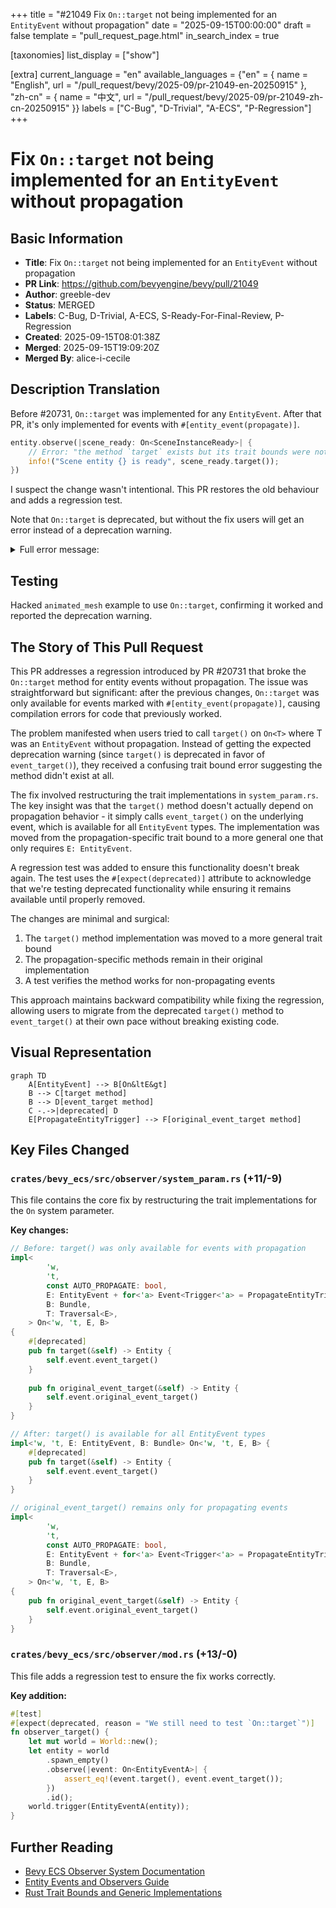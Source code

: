 +++
title = "#21049 Fix `On::target` not being implemented for an `EntityEvent` without propagation"
date = "2025-09-15T00:00:00"
draft = false
template = "pull_request_page.html"
in_search_index = true

[taxonomies]
list_display = ["show"]

[extra]
current_language = "en"
available_languages = {"en" = { name = "English", url = "/pull_request/bevy/2025-09/pr-21049-en-20250915" }, "zh-cn" = { name = "中文", url = "/pull_request/bevy/2025-09/pr-21049-zh-cn-20250915" }}
labels = ["C-Bug", "D-Trivial", "A-ECS", "P-Regression"]
+++

# Fix `On::target` not being implemented for an `EntityEvent` without propagation

## Basic Information
- **Title**: Fix `On::target` not being implemented for an `EntityEvent` without propagation
- **PR Link**: https://github.com/bevyengine/bevy/pull/21049
- **Author**: greeble-dev
- **Status**: MERGED
- **Labels**: C-Bug, D-Trivial, A-ECS, S-Ready-For-Final-Review, P-Regression
- **Created**: 2025-09-15T08:01:38Z
- **Merged**: 2025-09-15T19:09:20Z
- **Merged By**: alice-i-cecile

## Description Translation
Before #20731, `On::target` was implemented for any `EntityEvent`. After that PR, it's only implemented for events with `#[entity_event(propagate)]`.

```rust
entity.observe(|scene_ready: On<SceneInstanceReady>| {
    // Error: "the method `target` exists but its trait bounds were not satisfied".
    info!("Scene entity {} is ready", scene_ready.target()); 
})
```

I suspect the change wasn't intentional. This PR restores the old behaviour and adds a regression test.

Note that `On::target` is deprecated, but without the fix users will get an error instead of a deprecation warning.

<details>
<summary>Full error message:</summary>

```
error[E0599]: the method `target` exists for struct `observer::systemparam::On<'_, '_, EntityEventA>`, but its trait bounds were not satisfied
    --> crates\bevy_ecs\src\observer\mod.rs:1129:34
     |
285  |     struct EntityEventA(Entity);
     |     ------------------- doesn't satisfy `<_ as Event>::Trigger<'a> = PropagateEntityTrigger<_, EntityEventA, _>`
...
1129 |                 assert_eq!(event.target(), event.event_target());
     |                                  ^^^^^^
     |
    ::: crates\bevy_ecs\src\observer\system_param.rs:38:1
     |
38   | pub struct On<'w, 't, E: Event, B: Bundle = ()> {
     | ----------------------------------------------- method `target` not found for this struct
     |
note: trait bound `<EntityEventA as event::Event>::Trigger<'a> = trigger::PropagateEntityTrigger<_, EntityEventA, _>` was not satisfied
    --> crates\bevy_ecs\src\observer\system_param.rs:153:40
     |
153  |         E: EntityEvent + for<'a> Event<Trigger<'a> = PropagateEntityTrigger<AUTO_PROPAGATE, E, T>>,
     |                                        ^^^^^^^^^^^^^^^^^^^^^^^^^^^^^^^^^^^^^^^^^^^^^^^^^^^^^^^^^^ unsatisfied trait bound introduced here
...
156  |     > On<'w, 't, E, B>
     |       ----------------
```

</code>
</details>

## Testing

Hacked `animated_mesh` example to use `On::target`, confirming it worked and reported the deprecation warning.

## The Story of This Pull Request

This PR addresses a regression introduced by PR #20731 that broke the `On::target` method for entity events without propagation. The issue was straightforward but significant: after the previous changes, `On::target` was only available for events marked with `#[entity_event(propagate)]`, causing compilation errors for code that previously worked.

The problem manifested when users tried to call `target()` on `On<T>` where T was an `EntityEvent` without propagation. Instead of getting the expected deprecation warning (since `target()` is deprecated in favor of `event_target()`), they received a confusing trait bound error suggesting the method didn't exist at all.

The fix involved restructuring the trait implementations in `system_param.rs`. The key insight was that the `target()` method doesn't actually depend on propagation behavior - it simply calls `event_target()` on the underlying event, which is available for all `EntityEvent` types. The implementation was moved from the propagation-specific trait bound to a more general one that only requires `E: EntityEvent`.

A regression test was added to ensure this functionality doesn't break again. The test uses the `#[expect(deprecated)]` attribute to acknowledge that we're testing deprecated functionality while ensuring it remains available until properly removed.

The changes are minimal and surgical:
1. The `target()` method implementation was moved to a more general trait bound
2. The propagation-specific methods remain in their original implementation
3. A test verifies the method works for non-propagating events

This approach maintains backward compatibility while fixing the regression, allowing users to migrate from the deprecated `target()` method to `event_target()` at their own pace without breaking existing code.

## Visual Representation

```mermaid
graph TD
    A[EntityEvent] --> B[On&ltE&gt]
    B --> C[target method]
    B --> D[event_target method]
    C -.->|deprecated| D
    E[PropagateEntityTrigger] --> F[original_event_target method]
```

## Key Files Changed

### `crates/bevy_ecs/src/observer/system_param.rs` (+11/-9)

This file contains the core fix by restructuring the trait implementations for the `On` system parameter.

**Key changes:**
```rust
// Before: target() was only available for events with propagation
impl<
        'w,
        't,
        const AUTO_PROPAGATE: bool,
        E: EntityEvent + for<'a> Event<Trigger<'a> = PropagateEntityTrigger<AUTO_PROPAGATE, E, T>>,
        B: Bundle,
        T: Traversal<E>,
    > On<'w, 't, E, B>
{
    #[deprecated]
    pub fn target(&self) -> Entity {
        self.event.event_target()
    }
    
    pub fn original_event_target(&self) -> Entity {
        self.event.original_event_target()
    }
}

// After: target() is available for all EntityEvent types
impl<'w, 't, E: EntityEvent, B: Bundle> On<'w, 't, E, B> {
    #[deprecated]
    pub fn target(&self) -> Entity {
        self.event.event_target()
    }
}

// original_event_target() remains only for propagating events
impl<
        'w,
        't,
        const AUTO_PROPAGATE: bool,
        E: EntityEvent + for<'a> Event<Trigger<'a> = PropagateEntityTrigger<AUTO_PROPAGATE, E, T>>,
        B: Bundle,
        T: Traversal<E>,
    > On<'w, 't, E, B>
{
    pub fn original_event_target(&self) -> Entity {
        self.event.original_event_target()
    }
}
```

### `crates/bevy_ecs/src/observer/mod.rs` (+13/-0)

This file adds a regression test to ensure the fix works correctly.

**Key addition:**
```rust
#[test]
#[expect(deprecated, reason = "We still need to test `On::target`")]
fn observer_target() {
    let mut world = World::new();
    let entity = world
        .spawn_empty()
        .observe(|event: On<EntityEventA>| {
            assert_eq!(event.target(), event.event_target());
        })
        .id();
    world.trigger(EntityEventA(entity));
}
```

## Further Reading

- [Bevy ECS Observer System Documentation](https://docs.rs/bevy_ecs/latest/bevy_ecs/observer/index.html)
- [Entity Events and Observers Guide](https://bevyengine.org/learn/advanced-topics/observers/)
- [Rust Trait Bounds and Generic Implementations](https://doc.rust-lang.org/book/ch10-02-traits.html)